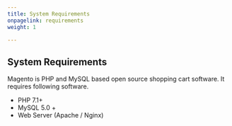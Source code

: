 ```yaml
---
title: System Requirements
onpagelink: requirements
weight: 1

---
```


System Requirements
-------------------

Magento is PHP and MySQL based open source shopping cart software. It requires following software.

- PHP 7.1+
- MySQL 5.0 +
- Web Server (Apache / Nginx)
 